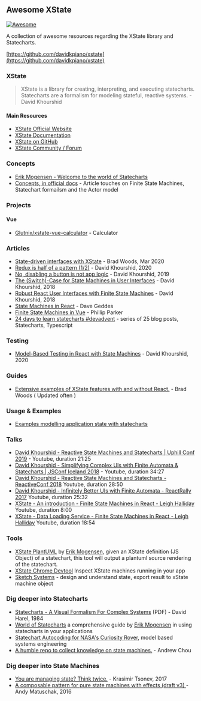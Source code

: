 ## Awesome XState

[![Awesome](https://cdn.rawgit.com/sindresorhus/awesome/d7305f38d29fed78fa85652e3a63e154dd8e8829/media/badge.svg)](https://github.com/sindresorhus/awesome)

A collection of awesome resources regarding the XState library and Statecharts.

[https://github.com/davidkpiano/xstate](https://github.com/davidkpiano/xstate)

### XState

> XState is a library for creating, interpreting, and executing statecharts. Statecharts are a formalism for modeling stateful, reactive systems. - David Khourshid

#### Main Resources

- [XState Official Website](https://xstate.js.org)
- [XState Documentation](https://xstate.js.org/docs)
- [XState on GitHub](https://github.com/davidkpiano/xstate)
- [XState Community / Forum](https://spectrum.chat/statecharts)

### Concepts

- [Erik Mogensen - Welcome to the world of Statecharts](https://statecharts.github.io/)
- [Concepts, in official docs](https://github.com/davidkpiano/xstate/blob/master/docs/about/concepts.md) - Article touches on Finite State Machines, Statechart formailsm and the Actor model

### Projects

#### Vue

- [Glutnix/xstate-vue-calculator](https://github.com/Glutnix/xstate-vue-calculator) - Calculator

### Articles
- [State-driven interfaces with XState](https://blog.logrocket.com/state-driven-interfaces-with-xstate/) - Brad Woods, Mar 2020
- [Redux is half of a pattern (1/2)](https://dev.to/davidkpiano/redux-is-half-of-a-pattern-1-2-1hd7) - David Khourshid, 2020
- [No, disabling a button is not app logic](https://dev.to/davidkpiano/no-disabling-a-button-is-not-app-logic-598i) - David Khourshid, 2019
- [The (Switch)-Case for State Machines in User Interfaces](https://24ways.org/2018/state-machines-in-user-interfaces/) - David Khourshid, 2018
- [Robust React User Interfaces with Finite State Machines](https://css-tricks.com/robust-react-user-interfaces-with-finite-state-machines/) - David Khourshid, 2018
- [State Machines in React](https://mastery.games/post/state-machines-in-react/) - Dave Geddes
- [Finite State Machines in Vue](https://www.phillipparker.io/articles/finite-state-machines-in-vue) - Phillip Parker
- [24 days to learn statecharts #devadvent](https://dev.to/codingdive/introducing-state-machine-advent-24-bite-sized-blog-posts-about-state-machines-and-statecharts-2ce0) - series of 25 blog posts, Statecharts, Typescript

### Testing
- [Model-Based Testing in React with State Machines](https://css-tricks.com/model-based-testing-in-react-with-state-machines/) - David Khourshid, 2020

### Guides
- [Extensive examples of XState features with and without React.](https://bradwoods.io/guides/xstate-react) - Brad Woods ( Updated often )

### Usage & Examples

- [Examples modelling application state with statecharts](https://github.com/coodoo/xstate-examples)

### Talks

- [David Khourshid - Reactive State Machines and Statecharts | Uphill Conf 2019](https://www.youtube.com/watch?v=GSHQFx7PG20) - Youtube, duration 21:25
- [David Khourshid - Simplifying Complex UIs with Finite Automata & Statecharts | JSConf Iceland 2018](https://www.youtube.com/watch?v=RqTxtOXcv8Y) - Youtube, duration 34:27
- [David Khourshid - Reactive State Machines and Statecharts  - ReactiveConf 2018](https://www.youtube.com/watch?v=DrHccvns-L0) Youtube, duration 28:50
- [David Khourshid - Infinitely Better UIs with Finite Automata - ReactRally 2017](https://www.youtube.com/watch?v=VU1NKX6Qkxc) Youtube, duration 25:32
- [XState - An introduction - Finite State Machines in React - Leigh Halliday](https://www.youtube.com/watch?v=iDZxjJYMOUQ) Youtube, duration 8:00
- [XState - Data Loading Service - Finite State Machines in React - Leigh Halliday](https://www.youtube.com/watch?v=XaHk9vhmus4) Youtube, duration 18:54

### Tools

- [XState PlantUML](https://github.com/mogsie/xstate-plantuml) by [Erik Mogensen](https://github.com/mogsie), given an XState definition (JS Object) of a statechart, this tool will output a plantuml source rendering of the statechart.
- [XState Chrome Devtool](https://chrome.google.com/webstore/detail/xstate-devtools/aamnodipnlopbknpklfoabalmobheehc) Inspect XState machines running in your app
- [Sketch Systems](https://sketch.systems/) - design and understand state, export result to xState machine object

### Dig deeper into Statecharts

- [Statecharts - A Visual Formalism For Complex Systems](https://www.inf.ed.ac.uk/teaching/courses/seoc/2005_2006/resources/statecharts.pdf) (PDF) - David Harel, 1984
- [World of Statecharts](https://statecharts.github.io/) a comprehensive guide by [Erik Mogensen](https://github.com/mogsie) in using statecharts in your applications
- [Statechart Autocoding for NASA's Curiosity Rover](https://blog.nomagic.com/statechart-autocoding-curiosity-rover/), model based systems engineering
- [A humble repo to collect knowledge on state machines.](https://github.com/achou11/state-machines) - Andrew Chou

### Dig deeper into State Machines
- [You are managing state? Think twice.](https://krasimirtsonev.com/blog/article/managing-state-in-javascript-with-state-machines-stent) - Krasimir Tsonev, 2017
- [A composable pattern for pure state machines with effects (draft v3) ](https://gist.github.com/andymatuschak/d5f0a8730ad601bcccae97e8398e25b2) - Andy Matuschak, 2016
